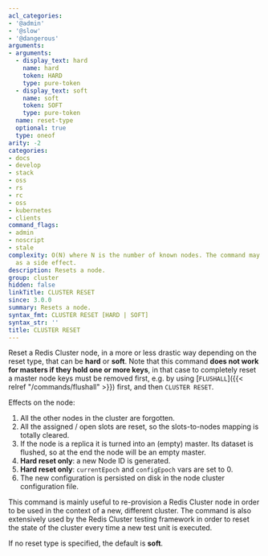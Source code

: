 ```yaml
---
acl_categories:
- '@admin'
- '@slow'
- '@dangerous'
arguments:
- arguments:
  - display_text: hard
    name: hard
    token: HARD
    type: pure-token
  - display_text: soft
    name: soft
    token: SOFT
    type: pure-token
  name: reset-type
  optional: true
  type: oneof
arity: -2
categories:
- docs
- develop
- stack
- oss
- rs
- rc
- oss
- kubernetes
- clients
command_flags:
- admin
- noscript
- stale
complexity: O(N) where N is the number of known nodes. The command may execute a FLUSHALL
  as a side effect.
description: Resets a node.
group: cluster
hidden: false
linkTitle: CLUSTER RESET
since: 3.0.0
summary: Resets a node.
syntax_fmt: CLUSTER RESET [HARD | SOFT]
syntax_str: ''
title: CLUSTER RESET
---
```

Reset a Redis Cluster node, in a more or less drastic way depending on the
reset type, that can be **hard** or **soft**. Note that this command
**does not work for masters if they hold one or more keys**, in that case
to completely reset a master node keys must be removed first, e.g. by using [`FLUSHALL`]({{< relref "/commands/flushall" >}}) first,
and then `CLUSTER RESET`.

Effects on the node:

1. All the other nodes in the cluster are forgotten.
2. All the assigned / open slots are reset, so the slots-to-nodes mapping is totally cleared.
3. If the node is a replica it is turned into an (empty) master. Its dataset is flushed, so at the end the node will be an empty master.
4. **Hard reset only**: a new Node ID is generated.
5. **Hard reset only**: `currentEpoch` and `configEpoch` vars are set to 0.
6. The new configuration is persisted on disk in the node cluster configuration file.

This command is mainly useful to re-provision a Redis Cluster node
in order to be used in the context of a new, different cluster. The command
is also extensively used by the Redis Cluster testing framework in order to
reset the state of the cluster every time a new test unit is executed.

If no reset type is specified, the default is **soft**.
